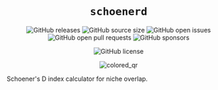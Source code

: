 <div align="center">
  <h1 align="center"><code>schoenerd</code></h1>

  ![GitHub releases](https://img.shields.io/github/downloads/marcoradocchia/schoenerd/total?color=%23a9b665&logo=github)
  ![GitHub source size](https://img.shields.io/github/languages/code-size/marcoradocchia/schoenerd?color=ea6962&logo=github)
  ![GitHub open issues](https://img.shields.io/github/issues-raw/marcoradocchia/schoenerd?color=%23d8a657&logo=github)
  ![GitHub open pull requests](https://img.shields.io/github/issues-pr-raw/marcoradocchia/schoenerd?color=%2389b482&logo=github)
  ![GitHub sponsors](https://img.shields.io/github/sponsors/marcoradocchia?color=%23d3869b&logo=github)
  <!-- TODO: uncomment after publishing -->
  <!-- ![Crates.io downloads](https://img.shields.io/crates/d/schoenerd?label=crates.io%20downloads&logo=rust) -->
  <!-- ![Crates.io version](https://img.shields.io/crates/v/schoenerd?logo=rust&color=%23d8a657) -->
  ![GitHub license](https://img.shields.io/github/license/marcoradocchia/schoenerd?color=%23e78a4e)

  ![colored_qr](assets/colored_qr.png)
</div>
  

<!-- TODO: uncomment after publishing -->
<!-- <a href="https://repology.org/project/schoenerd/versions"> -->
<!--   <img src="https://repology.org/badge/vertical-allrepos/schoenerd.svg" alt="Packaging status" align="right"> -->
<!-- </a> -->

Schoener's D index calculator for niche overlap.